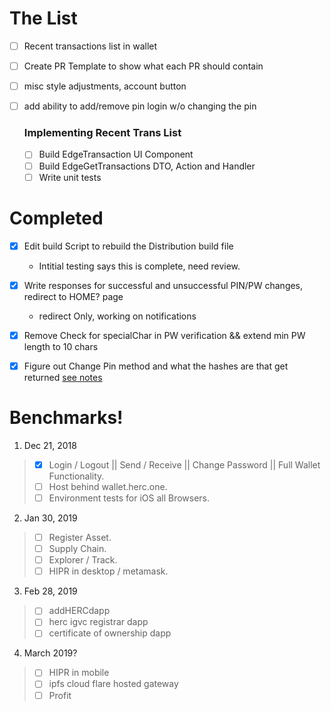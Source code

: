 # The List
- [ ] Recent transactions list in wallet
- [ ] Create PR Template to show what each PR should contain
- [ ] misc style adjustments, account button
- [ ] add ability to add/remove pin login w/o changing the pin
  
  ### Implementing Recent Trans List
  -[ ] Build EdgeTransaction UI Component
  -[ ] Build EdgeGetTransactions DTO, Action and Handler
  -[ ] Write unit tests

# Completed

  -[X]  Edit build Script to rebuild the Distribution build file 
      *  Intitial testing says this is complete, need review. 
 
  -[X]  Write responses for successful and unsuccessful PIN/PW changes, redirect to HOME? page    
      * redirect Only, working on notifications
  -[x]  Remove Check for specialChar in PW verification && extend min PW length to 10 chars
  
  -[x] Figure out Change Pin method and what the hashes are that get returned
    [see notes](https://herculesone.visualstudio.com/Hercules/_git/HercPwa?path=%2FDocumentation%2FDeveloperNotebook%2FStack%2F2018-12%2F2018-12-11.md&version=GBRoundHouseEdit&_a=contents&line=8&lineStyle=plain&lineEnd=9&lineStartColumn=1&lineEndColumn=1)

# Benchmarks!
 1. Dec 21, 2018
> - [x] Login / Logout || Send / Receive || Change Password || Full Wallet Functionality.  
> - [ ] Host behind wallet.herc.one.   
> - [ ] Environment tests for iOS all Browsers.  



2. Jan 30, 2019 
> - [ ] Register Asset.   
> - [ ] Supply Chain.   
> - [ ] Explorer  / Track.  
> - [ ] HIPR in desktop / metamask.   
  

3. Feb 28, 2019
> - [ ] addHERCdapp 
> - [ ] herc igvc registrar dapp 
> - [ ] certificate of ownership dapp 


4. March 2019?  
> - [ ]  HIPR in mobile 
> - [ ]  ipfs cloud flare hosted gateway 
> - [ ] Profit